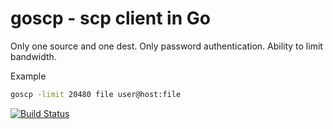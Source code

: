 # goscp - scp client in Go

Only one source and one dest.
Only password authentication.
Ability to limit bandwidth.

Example
```sh
goscp -limit 20480 file user@host:file
```

[![Build Status](https://secure.travis-ci.org/howeyc/goscp.png?branch=master)](http://travis-ci.org/howeyc/goscp)
